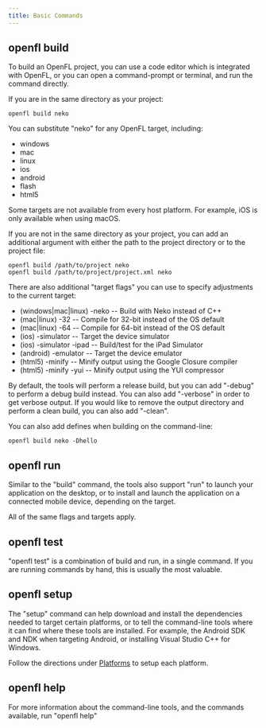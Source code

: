 ```yaml
---
title: Basic Commands
---
```


## openfl build

To build an OpenFL project, you can use a code editor which is integrated with OpenFL, or you can open a command-prompt or terminal, and run the command directly.

If you are in the same directory as your project:

    openfl build neko

You can substitute "neko" for any OpenFL target, including:

 * windows
 * mac
 * linux
 * ios
 * android
 * flash
 * html5

Some targets are not available from every host platform. For example, iOS is only available when using macOS.

If you are not in the same directory as your project, you can add an additional argument with either the path to the project directory or to the project file:

    openfl build /path/to/project neko
    openfl build /path/to/project/project.xml neko

There are also additional "target flags" you can use to specify adjustments to the current target:

 * (windows|mac|linux) -neko -- Build with Neko instead of C++
 * (mac|linux) -32 -- Compile for 32-bit instead of the OS default
 * (mac|linux) -64 -- Compile for 64-bit instead of the OS default
 * (ios) -simulator -- Target the device simulator
 * (ios) -simulator -ipad -- Build/test for the iPad Simulator
 * (android) -emulator -- Target the device emulator
 * (html5) -minify -- Minify output using the Google Closure compiler
 * (html5) -minify -yui -- Minify output using the YUI compressor

By default, the tools will perform a release build, but you can add "-debug" to perform a debug build instead. You can also add "-verbose" in order to get verbose output. If you would like to remove the output directory and perform a clean build, you can also add "-clean".

You can also add defines when building on the command-line:

    openfl build neko -Dhello

## openfl run

Similar to the "build" command, the tools also support "run" to launch your application on the desktop, or to install and launch the application on a connected mobile device, depending on the target.

All of the same flags and targets apply.

## openfl test

"openfl test" is a combination of build and run, in a single command. If you are running commands by hand, this is usually the most valuable.

## openfl setup

The "setup" command can help download and install the dependencies needed to target certain platforms, or to tell the command-line tools where it can find where these tools are installed. For example, the Android SDK and NDK when targeting Android, or installing Visual Studio C++ for Windows.

Follow the directions under [Platforms](advanced_setup/platforms/README.md) to setup each platform.

## openfl help

For more information about the command-line tools, and the commands available, run "openfl help"
